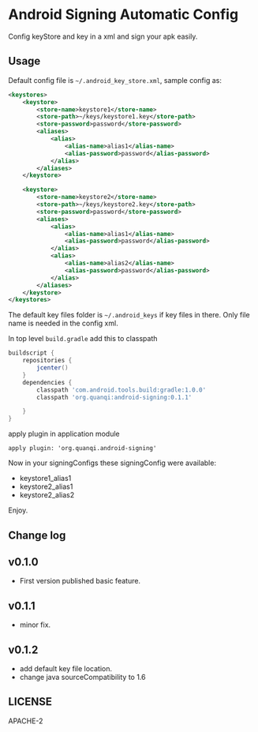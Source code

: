 # Android Signing Automatic Config

Config keyStore and key in a xml and sign your apk easily.

## Usage

Default config file is `~/.android_key_store.xml`, sample config as:

``` xml
<keystores>
    <keystore>
        <store-name>keystore1</store-name>
        <store-path>~/keys/keystore1.key</store-path>
        <store-password>password</store-password>
        <aliases>
            <alias>
                <alias-name>alias1</alias-name>
                <alias-password>password</alias-password>
            </alias>
        </aliases>
    </keystore>

    <keystore>
        <store-name>keystore2</store-name>
        <store-path>~/keys/keystore2.key</store-path>
        <store-password>password</store-password>
        <aliases>
            <alias>
                <alias-name>alias1</alias-name>
                <alias-password>password</alias-password>
            </alias>
            <alias>
                <alias-name>alias2</alias-name>
                <alias-password>password</alias-password>
            </alias>
        </aliases>
    </keystore>
</keystores>

```

The default key files folder is `~/.android_keys` if key files in there.
Only file name is needed in the config xml.


In top level `build.gradle` add this to classpath
``` groovy
buildscript {
    repositories {
        jcenter()
    }
    dependencies {
        classpath 'com.android.tools.build:gradle:1.0.0'
        classpath 'org.quanqi:android-signing:0.1.1'

    }
}
```

apply plugin in application module

```
apply plugin: 'org.quanqi.android-signing'
```

Now in your signingConfigs these signingConfig were available:
* keystore1_alias1
* keystore2_alias1
* keystore2_alias2

Enjoy.

## Change log

## v0.1.0
* First version published basic feature.

## v0.1.1
* minor fix.

## v0.1.2
* add default key file location.
* change java sourceCompatibility to 1.6

## LICENSE

APACHE-2